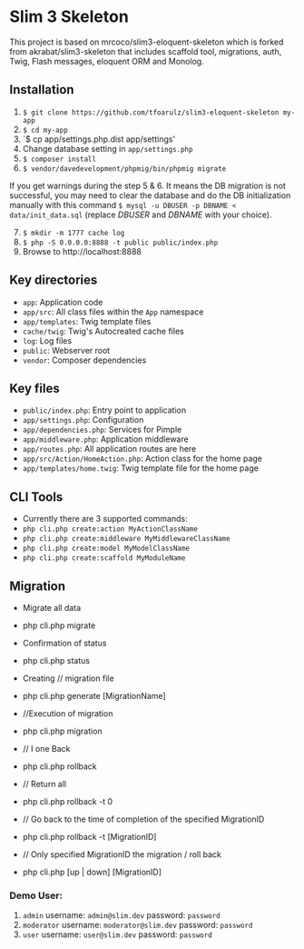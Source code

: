 # Slim 3 Skeleton

This project is based on mrcoco/slim3-eloquent-skeleton which is forked from akrabat/slim3-skeleton that includes scaffold tool, migrations, auth, Twig, Flash messages, eloquent ORM and Monolog.

## Installation

1. `$ git clone https://github.com/tfoarulz/slim3-eloquent-skeleton my-app`
2. `$ cd my-app`
3. `$ cp app/settings.php.dist app/settings'
4. Change database setting in `app/settings.php`
5. `$ composer install`
6. `$ vendor/davedevelopment/phpmig/bin/phpmig migrate`

If you get warnings during the step 5 & 6. It means the DB migration is not successful, you may need to clear the database and do the DB initialization manually with this command `$ mysql -u DBUSER -p DBNAME < data/init_data.sql` (replace _DBUSER_ and _DBNAME_ with your choice).

7. `$ mkdir -m 1777 cache log`
8. `$ php -S 0.0.0.0:8888 -t public public/index.php`
9. Browse to http://localhost:8888

## Key directories

* `app`: Application code
* `app/src`: All class files within the `App` namespace
* `app/templates`: Twig template files
* `cache/twig`: Twig's Autocreated cache files
* `log`: Log files
* `public`: Webserver root
* `vendor`: Composer dependencies

## Key files

* `public/index.php`: Entry point to application
* `app/settings.php`: Configuration
* `app/dependencies.php`: Services for Pimple
* `app/middleware.php`: Application middleware
* `app/routes.php`: All application routes are here
* `app/src/Action/HomeAction.php`: Action class for the home page
* `app/templates/home.twig`: Twig template file for the home page

## CLI Tools
* Currently there are 3 supported commands:
* `php cli.php create:action MyActionClassName`
* `php cli.php create:middleware MyMiddlewareClassName`
* `php cli.php create:model MyModelClassName`
* `php cli.php create:scaffold MyModuleName`


## Migration
* Migrate all data
* php cli.php migrate

* Confirmation of status
* php cli.php status

* Creating // migration file
* php cli.php generate [MigrationName]

* //Execution of migration
* php cli.php migration

* // I one Back
* php cli.php rollback

* // Return all
* php cli.php rollback -t 0

* // Go back to the time of completion of the specified MigrationID
* php cli.php rollback -t [MigrationID]

* // Only specified MigrationID the migration / roll back
* php cli.php [up | down] [MigrationID]

### Demo User:

1. `admin` username: `admin@slim.dev` password: `password` 
2. `moderator` username: `moderator@slim.dev` password: `password` 
3. `user` username: `user@slim.dev` password: `password` 

